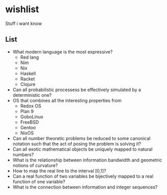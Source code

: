 # wishlist
Stuff i want know

## List
- What modern language is the most expressive?
  - Red lang
  - Nim
  - Nix
  - Haskell
  - Racket
  - Clojure
- Can all probabilistic processess be effectively simulated by a deterministic one?
- OS that combines all the interesting properties from
  - Redox OS
  - Plan 9
  - GoboLinux
  - FreeBSD
  - Gentoo
  - NixOS
- Can all number theoretic problems be reduced to some canonical notation such that the act of posing the problem is solving it?
- Can all exotic mathematical objects be uniquely mapped to natural numbers?
- What is the relationship between information bandwidth and geometric notions of curvature?
- How to map the real line to the interval \[0,1\]?
- Can a real function of two variables be bijectively mapped to a real function of one variable?
- What is the connection between information and integer sequences?
